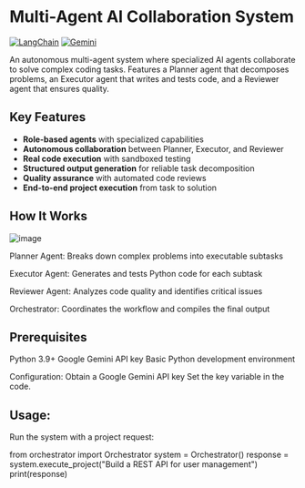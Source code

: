 # Multi-Agent AI Collaboration System

[![LangChain](https://img.shields.io/badge/LangChain-0.2.0-green)]()
[![Gemini](https://img.shields.io/badge/Google%20Gemini-1.5%20Flash-blueviolet)]()

An autonomous multi-agent system where specialized AI agents collaborate to solve complex coding tasks. Features a Planner agent that decomposes problems, an Executor agent that writes and tests code, and a Reviewer agent that ensures quality.


## Key Features

- **Role-based agents** with specialized capabilities
- **Autonomous collaboration** between Planner, Executor, and Reviewer
- **Real code execution** with sandboxed testing
- **Structured output generation** for reliable task decomposition
- **Quality assurance** with automated code reviews
- **End-to-end project execution** from task to solution

## How It Works

![image](https://github.com/user-attachments/assets/780e6cd1-4083-4d00-91b3-70948d14f549)



Planner Agent: Breaks down complex problems into executable subtasks

Executor Agent: Generates and tests Python code for each subtask

Reviewer Agent: Analyzes code quality and identifies critical issues

Orchestrator: Coordinates the workflow and compiles the final output


## Prerequisites
Python 3.9+
Google Gemini API key
Basic Python development environment

Configuration:
Obtain a Google Gemini API key
Set the key variable in the code.

## Usage:
Run the system with a project request:

from orchestrator import Orchestrator
system = Orchestrator()
response = system.execute_project("Build a REST API for user management")
print(response)

